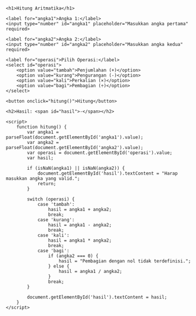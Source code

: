 <!DOCTYPE html>
<html lang="id">
<head>
    <meta charset="UTF-8">
    <meta name="viewport" content="width=device-width, initial-scale=1.0">
    <title>Rumus Aritmatika</title>
    <style>
        body {
            font-family: Arial, sans-serif;
            margin: 30px;
        }
        input, button {
            padding: 10px;
            margin: 10px 0;
        }
        select {
            padding: 10px;
            margin: 10px 0;
        }
    </style>
</head>
<body>

    <h1>Hitung Aritmatika</h1>

    <label for="angka1">Angka 1:</label>
    <input type="number" id="angka1" placeholder="Masukkan angka pertama" required>

    <label for="angka2">Angka 2:</label>
    <input type="number" id="angka2" placeholder="Masukkan angka kedua" required>

    <label for="operasi">Pilih Operasi:</label>
    <select id="operasi">
        <option value="tambah">Penjumlahan (+)</option>
        <option value="kurang">Pengurangan (-)</option>
        <option value="kali">Perkalian (×)</option>
        <option value="bagi">Pembagian (÷)</option>
    </select>

    <button onclick="hitung()">Hitung</button>

    <h2>Hasil: <span id="hasil">-</span></h2>

    <script>
        function hitung() {
            var angka1 = parseFloat(document.getElementById('angka1').value);
            var angka2 = parseFloat(document.getElementById('angka2').value);
            var operasi = document.getElementById('operasi').value;
            var hasil;

            if (isNaN(angka1) || isNaN(angka2)) {
                document.getElementById('hasil').textContent = "Harap masukkan angka yang valid.";
                return;
            }

            switch (operasi) {
                case 'tambah':
                    hasil = angka1 + angka2;
                    break;
                case 'kurang':
                    hasil = angka1 - angka2;
                    break;
                case 'kali':
                    hasil = angka1 * angka2;
                    break;
                case 'bagi':
                    if (angka2 === 0) {
                        hasil = "Pembagian dengan nol tidak terdefinisi.";
                    } else {
                        hasil = angka1 / angka2;
                    }
                    break;
            }

            document.getElementById('hasil').textContent = hasil;
        }
    </script>

</body>
</html>
